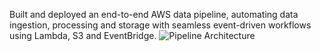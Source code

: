Built and deployed an end-to-end AWS data pipeline, automating data ingestion, processing and storage with seamless event-driven workflows using Lambda, S3 and EventBridge.
![Pipeline Architecture](https://raw.githubusercontent.com/AbhigyanSadhanidar/MARVEL_DATA/main/assets/workflow.png)

